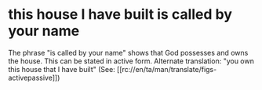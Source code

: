 # this house I have built is called by your name

The phrase "is called by your name" shows that God possesses and owns the house. This can be stated in active form. Alternate translation: "you own this house that I have built" (See: [[rc://en/ta/man/translate/figs-activepassive]])

